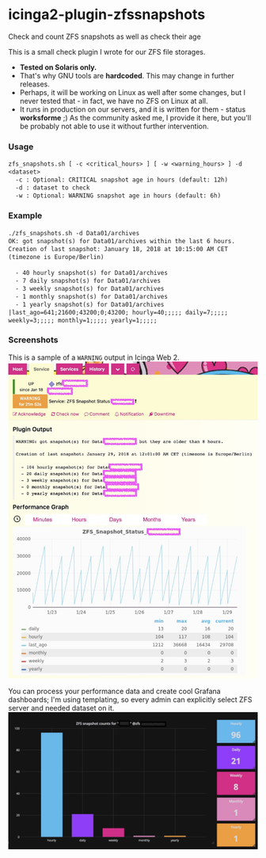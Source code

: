 # icinga2-plugin-zfssnapshots
Check and count ZFS snapshots as well as check their age

This is a small check plugin I wrote for our ZFS file storages.
* **Tested on Solaris only.**
* That's why GNU tools are **hardcoded**. This may change in further releases.
* Perhaps, it will be working on Linux as well after some changes, but I never tested that - in fact, we have no ZFS on Linux at all.
* It runs in production on our servers, and it is written for them - status **worksforme** ;) As the community asked me, I provide it here, but you'll be probably not able to use it without further intervention.

### Usage
```
zfs_snapshots.sh [ -c <critical_hours> ] [ -w <warning_hours> ] -d <dataset>
  -c : Optional: CRITICAL snapshot age in hours (default: 12h)
  -d : dataset to check
  -w : Optional: WARNING snapshot age in hours (default: 6h)
```

### Example
```
./zfs_snapshots.sh -d Data01/archives
OK: got snapshot(s) for Data01/archives within the last 6 hours.
Creation of last snapshot: January 18, 2018 at 10:15:00 AM CET (timezone is Europe/Berlin)

  - 40 hourly snapshot(s) for Data01/archives
  - 7 daily snapshot(s) for Data01/archives
  - 3 weekly snapshot(s) for Data01/archives
  - 1 monthly snapshot(s) for Data01/archives
  - 1 yearly snapshot(s) for Data01/archives
|last_ago=641;21600;43200;0;43200; hourly=40;;;;; daily=7;;;;; weekly=3;;;;; monthly=1;;;;; yearly=1;;;;;
```

### Screenshots
This is a sample of a `WARNING` output in Icinga Web 2.
![Screenshot: ZFS Snapshot Check in Icinga 2](img/zfssnapshots_IcingaWeb2.jpg)

You can process your performance data and create cool Grafana dashboards; I'm using templating, so every admin can explicitly select ZFS server and needed dataset on it.
![Screenshot: ZFS Snapshot Check in Grafana](img/zfssnapshots_Grafana.jpg)
